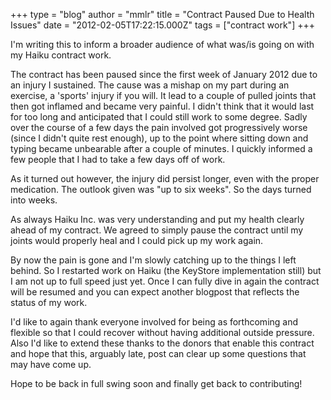 +++
type = "blog"
author = "mmlr"
title = "Contract Paused Due to Health Issues"
date = "2012-02-05T17:22:15.000Z"
tags = ["contract work"]
+++

I'm writing this to inform a broader audience of what was/is going on with my Haiku contract work.

<!--more-->

The contract has been paused since the first week of January 2012 due to an injury I sustained. The cause was a mishap on my part during an exercise, a 'sports' injury if you will. It lead to a couple of pulled joints that then got inflamed and became very painful. I didn't think that it would last for too long and anticipated that I could still work to some degree. Sadly over the course of a few days the pain involved got progressively worse (since I didn't quite rest enough), up to the point where sitting down and typing became unbearable after a couple of minutes. I quickly informed a few people that I had to take a few days off of work.

As it turned out however, the injury did persist longer, even with the proper medication. The outlook given was "up to six weeks". So the days turned into weeks.

As always Haiku Inc. was very understanding and put my health clearly ahead of my contract. We agreed to simply pause the contract until my joints would properly heal and I could pick up my work again.

By now the pain is gone and I'm slowly catching up to the things I left behind. So I restarted work on Haiku (the KeyStore implementation still) but I am not up to full speed just yet. Once I can fully dive in again the contract will be resumed and you can expect another blogpost that reflects the status of my work.

I'd like to again thank everyone involved for being as forthcoming and flexible so that I could recover without having additional outside pressure. Also I'd like to extend these thanks to the donors that enable this contract and hope that this, arguably late, post can clear up some questions that may have come up.

Hope to be back in full swing soon and finally get back to contributing!
